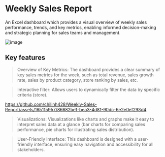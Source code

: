 # Weekly Sales Report
An Excel dashboard which provides a visual overview of weekly sales performance, trends, and key metrics, enabling informed decision-making and strategic planning for sales teams and management.

![image](https://github.com/chilinh428/Weekly-Sales-Report/assets/165115957/963f7f60-7849-4356-a81b-a462703643fe)

## Key features

> Overview of Key Metrics:
The dashboard provides a clear summary of key sales metrics for the week, such as total revenue, sales growth rate, sales by product category, store ranking by sales, etc.

> Interactive filter:
Allows users to dynamically filter the data by specific criteria (store).

https://github.com/chilinh428/Weekly-Sales-Report/assets/165115957/86682be1-bea3-4d81-90dc-6e2e0ef293d4

> Visualizations:
Visualizations like charts and graphs make it easy to interpret sales data at a glance (bar charts for comparing sales performance, pie charts for illustrating sales distribution).

> User-Friendly Interface:
> This dashboard is designed with a user-friendly interface, ensuring easy navigation and accessibility for all stakeholders.
